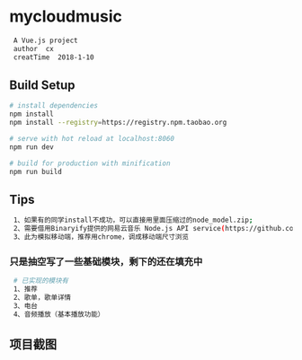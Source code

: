 # mycloudmusic

``` bash
 A Vue.js project
 author  cx
 creatTime  2018-1-10
```

## Build Setup

``` bash
# install dependencies
npm install
npm install --registry=https://registry.npm.taobao.org

# serve with hot reload at localhost:8060
npm run dev

# build for production with minification
npm run build
```
## Tips

``` bash
 1、如果有的同学install不成功，可以直接用里面压缩过的node_model.zip;
 2、需要借用Binaryify提供的网易云音乐 Node.js API service(https://github.com/Binaryify/NeteaseCloudMusicApi)，非常感谢；
 3、此为模拟移动端，推荐用chrome，调成移动端尺寸浏览
```

### 只是抽空写了一些基础模块，剩下的还在填充中
``` bash
 # 已实现的模块有
 1、推荐
 2、歌单，歌单详情
 3、电台
 4、音频播放（基本播放功能）
```
## 项目截图
